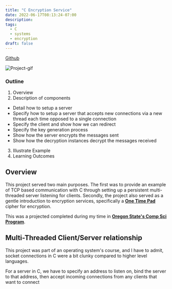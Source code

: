 ```yaml
---
title: "C Encryption Service"
date: 2022-06-17T08:13:24-07:00
description: 
tags: 
  - C
  - systems
  - encryption
draft: false
---
```


[Github](https://github.com/jaredtconnor/c-encryption-service) 

![Project-gif](/images/project_images/c-encryption-server/c-encryption-service.gif)

### Outline

1. Overview
2. Description of components
* Detail how to setup a server 
* Specify how to setup a server that accepts new connections via a new thread each time opposed to a single connection
* Specify the client and show how we can redirect
* Specify the key generation process
* Show how the server encrypts the messages sent
* Show how the decryption instances decrypt the messages received 
3. Illustrate Example
4. Learning Outcomes

## Overview 
This project served two main purposes. The first was to provide an example of TCP based communication with C through setting up a persistent multi-threaded server listening for clients. Secondly, the project also served as a gentle introduction to encryption services, specifically a [**One Time Pad**](https://en.wikipedia.org/wiki/One-time_pad) cipher for encryption. 

This was a projected completed during my time in [**Oregon State's Comp Sci Program**](https://eecs.oregonstate.edu/academic/online-cs-postbacc).

## Multi-Threaded Client/Server relationship
This project was part of an operating system's course, and I have to admit, socket connections in C were a bit clunky compared to higher level languages. 

For a server in C, we have to specify an address to listen on, bind the server to that address, then accept incoming connections from any clients that want to connect
